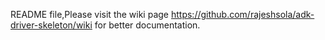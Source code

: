 README file,Please visit the wiki page 
https://github.com/rajeshsola/adk-driver-skeleton/wiki
for better documentation.
